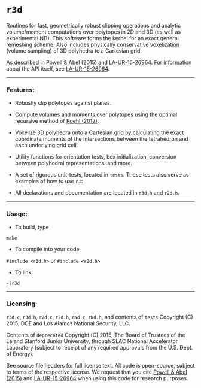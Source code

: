 # `r3d`

Routines for fast, geometrically robust clipping operations and analytic volume/moment computations 
over polytopes in 2D and 3D (as well as experimental ND). This software forms the kernel for an exact 
general remeshing scheme. Also includes physically conservative voxelization 
(volume sampling) of 3D polyhedra to a Cartesian grid.

As described in 
[Powell & Abel (2015)](http://www.sciencedirect.com/science/article/pii/S0021999115003563) and
[LA-UR-15-26964](la-ur-15-26964.pdf). For information about the API itself, see
[LA-UR-15-26964](la-ur-15-26964.pdf).

---

### Features:

- Robustly clip polytopes against planes.

- Compute volumes and moments over polytopes using the optimal recursive method of
[Koehl (2012)](https://www.computer.org/csdl/trans/tp/2012/11/ttp2012112158.pdf).

- Voxelize 3D polyhedra onto a Cartesian grid by calculating the exact coordinate moments
  of the intersections between the tetrahedron and each underlying grid cell.

- Utility functions for orientation tests, box initialization, conversion between polyhedral
  representations, and more.

- A set of rigorous unit-tests, located in `tests`. These tests also serve as examples of how to
  use `r3d`. 

- All declarations and documentation are located in `r3d.h` and `r2d.h`.

---

### Usage:

- To build, type

`make`

- To compile into your code,

`#include <r3d.h>`
or
`#include <r2d.h>`

- To link,

`-lr3d`

---

### Licensing: 

`r3d.c`, `r3d.h`, `r2d.c`, `r2d.h`, `rNd.c`, `rNd.h`, and contents of `tests` 
Copyright (C) 2015, DOE and Los Alamos National Security, LLC.

Contents of `deprecated` Copyright (C) 2015, The Board of Trustees of the Leland Stanford Junior University, 
through SLAC National Accelerator Laboratory (subject to receipt of any required approvals 
from the U.S. Dept. of Energy). 

See source file headers for full license text. All code is open-source, subject to terms of the
respective license. We request that you cite 
[Powell & Abel (2015)](http://www.sciencedirect.com/science/article/pii/S0021999115003563) and
[LA-UR-15-26964](la-ur-15-26964.pdf) when using this code for research purposes.


